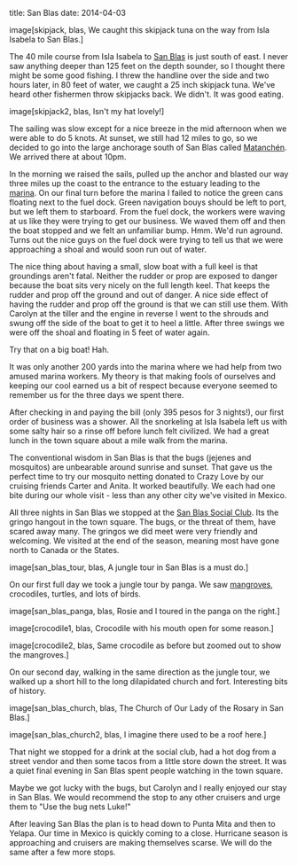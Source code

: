 title: San Blas
date: 2014-04-03

image[skipjack, blas, We caught this skipjack tuna on the way from Isla Isabela to San Blas.]

The 40 mile course from  Isla Isabela to [San
Blas](http://en.wikipedia.org/wiki/San_Blas,_Nayarit) is just south of east.  I
never saw anything deeper than 125 feet on the depth sounder, so I thought
there might be some good fishing.  I threw the handline over the side and two
hours later, in 80 feet of water, we caught a 25 inch skipjack tuna.  We've heard other fishermen
throw skipjacks back.  We didn't. It was good eating.

image[skipjack2, blas, Isn't my hat lovely!] 

The sailing was slow except for a nice breeze in the mid afternoon when we were
able to do 5 knots.  At sunset, we still had 12 miles to go, so we decided to
go into the large anchorage south of San Blas called
[Matanchén](http://en.wikipedia.org/wiki/Matanch%C3%A9n).  We arrived there at about 10pm.

In the morning we raised the sails, pulled up the anchor and blasted our way
three miles up the coast to the entrance to the estuary leading to the
[marina](http://www.marinas.fonatur.gob.mx/en/index_sn_blas.asp).  On our final
turn before the marina I failed to notice the green cans floating next to the
fuel dock.  Green navigation bouys should be left to port, but we left them to
starboard.  From the fuel dock, the workers were waving at us like they were
trying to get our business.  We waved them off and then the boat stopped and we
felt an unfamiliar bump.  Hmm.  We'd run aground.  Turns out the nice guys
on the fuel dock were trying to tell us that we were approaching a shoal and
would soon run out of water.  

The nice thing about having a small, slow boat with a full keel is that
groundings aren't fatal.  Neither the rudder or prop are exposed to danger
because the boat sits very nicely on the full length keel.  That keeps the
rudder and prop off the ground and out of danger.  A nice side effect of having
the rudder and prop off the ground is that we can still use them.  With Carolyn
at the tiller and the engine in reverse I went to the shrouds and swung off the
side of the boat to get it to heel a little.  After three swings we were off
the shoal and floating in 5 feet of water again.

Try that on a big boat! Hah.

It was only another 200 yards into the marina where we had help from two amused
marina workers.  My theory is that making fools of ourselves and keeping our
cool earned us a bit of respect because everyone seemed to remember us for the
three days we spent there.

After checking in and paying the bill (only 395 pesos for 3 nights!), our first
order of business was a shower.  All the snorkeling at Isla Isabela left us
with some salty hair so a rinse off before lunch felt civilized.  We had a
great lunch in the town square about a mile walk from the marina.

The conventional wisdom in San Blas is that the bugs (jejenes and mosquitos)
are unbearable around sunrise and sunset.  That gave us the perfect time to try
our mosquito netting donated to Crazy Love by our cruising friends Carter and
Anita.  It worked beautifully.  We each had one bite during our whole visit -
less than any other city we've visited in Mexico.

All three nights in San Blas we stopped at the [San Blas Social
Club](http://www.tripadvisor.com/Restaurant_Review-g150794-d2697164-Reviews-San_Blas_Social_Club-San_Blas_Pacific_Coast.html).
Its the gringo hangout in the town square.  The bugs, or the threat of them,
have scared away many.  The gringos we did meet were very friendly and
welcoming.  We visited at the end of the season, meaning most have gone north
to Canada or the States. 

image[san_blas_tour, blas, A jungle tour in San Blas is a must do.]

On our first full day we took a jungle tour by panga.  We saw
[mangroves](http://en.wikipedia.org/wiki/Mangrove), crocodiles, turtles, and
lots of birds.

image[san_blas_panga, blas, Rosie and I toured in the panga on the right.]

image[crocodile1, blas, Crocodile with his mouth open for some reason.]

image[crocodile2, blas, Same crocodile as before but zoomed out to show the mangroves.]

On our second day, walking in the same direction as the jungle tour, we walked up
a short hill to the long dilapidated church and fort.  Interesting bits of history.

image[san_blas_church, blas, The Church of Our Lady of the Rosary in San Blas.] 

image[san_blas_church2, blas, I imagine there used to be a roof here.]

That night we stopped for a drink at the social club, had a hot dog from a
street vendor and then some tacos from a little store down the street.  It was
a quiet final evening in San Blas spent people watching in the town square.

Maybe we got lucky with the bugs, but Carolyn and I really enjoyed our stay in San Blas. 
We would recommend the stop to any other cruisers and urge them to "Use the bug
nets Luke!"

After leaving San Blas the plan is to head down to Punta Mita and then to Yelapa.  Our
time in Mexico is quickly coming to a close.  Hurricane season is approaching and
cruisers are making themselves scarse.  We will do the same after a few more stops.



